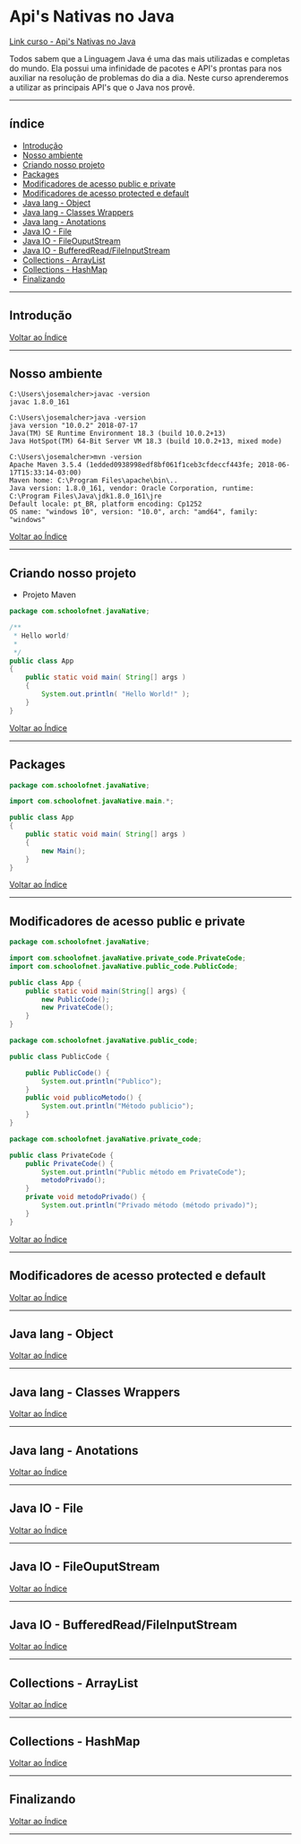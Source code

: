 # Api's Nativas no Java

[ Link curso - Api's Nativas no Java](https://www.schoolofnet.com/curso-apis-nativa-no-java/)


Todos sabem que a Linguagem Java é uma das mais utilizadas e completas do mundo. Ela possui uma infinidade de pacotes e API's prontas para nos auxiliar na resolução de problemas do dia a dia. Neste curso aprenderemos a utilizar as principais API's que o Java nos provê.  

---

## <a name="indice">índice</a>

- [Introdução](#parte1)  
- [Nosso ambiente](#parte2)  
- [Criando nosso projeto](#parte3)  
- [Packages](#parte4)  
- [Modificadores de acesso public e private](#parte5)  
- [Modificadores de acesso protected e default](#parte6)  
- [Java lang - Object](#parte7)  
- [Java lang - Classes Wrappers](#parte8)  
- [Java lang - Anotations](#parte9)  
- [Java IO - File](#parte10)  
- [Java IO - FileOuputStream](#parte11)  
- [Java IO - BufferedRead/FileInputStream](#parte12)  
- [Collections - ArrayList](#parte13)  
- [Collections - HashMap](#parte14)  
- [Finalizando](#parte15)  
         


---

## <a name="parte1">Introdução</a>


[Voltar ao Índice](#indice)

---
## <a name="parte2">Nosso ambiente</a>

```
C:\Users\josemalcher>javac -version
javac 1.8.0_161

C:\Users\josemalcher>java -version
java version "10.0.2" 2018-07-17
Java(TM) SE Runtime Environment 18.3 (build 10.0.2+13)
Java HotSpot(TM) 64-Bit Server VM 18.3 (build 10.0.2+13, mixed mode)

C:\Users\josemalcher>mvn -version
Apache Maven 3.5.4 (1edded0938998edf8bf061f1ceb3cfdeccf443fe; 2018-06-17T15:33:14-03:00)
Maven home: C:\Program Files\apache\bin\..
Java version: 1.8.0_161, vendor: Oracle Corporation, runtime: C:\Program Files\Java\jdk1.8.0_161\jre
Default locale: pt_BR, platform encoding: Cp1252
OS name: "windows 10", version: "10.0", arch: "amd64", family: "windows"
```

[Voltar ao Índice](#indice)

---
## <a name="parte3">Criando nosso projeto</a>

- Projeto Maven

```java
package com.schoolofnet.javaNative;

/**
 * Hello world!
 *
 */
public class App 
{
    public static void main( String[] args )
    {
        System.out.println( "Hello World!" );
    }
}

```

[Voltar ao Índice](#indice)

---
## <a name="parte4">Packages</a>

```java
package com.schoolofnet.javaNative;

import com.schoolofnet.javaNative.main.*;

public class App 
{
    public static void main( String[] args )
    {
        new Main();
    }
}

```

[Voltar ao Índice](#indice)

---
## <a name="parte5">Modificadores de acesso public e private</a>

```java
package com.schoolofnet.javaNative;

import com.schoolofnet.javaNative.private_code.PrivateCode;
import com.schoolofnet.javaNative.public_code.PublicCode;

public class App {
	public static void main(String[] args) {
		new PublicCode();
		new PrivateCode();
	}
}
```

```java
package com.schoolofnet.javaNative.public_code;

public class PublicCode {

	public PublicCode() {
		System.out.println("Publico");
	}
	public void publicoMetodo() {
		System.out.println("Método publicio");
	}
}

```

```java
package com.schoolofnet.javaNative.private_code;

public class PrivateCode {
	public PrivateCode() {
		System.out.println("Public método em PrivateCode");
		metodoPrivado();
	}
	private void metodoPrivado() {
		System.out.println("Privado método (método privado)");
	}
}

```

[Voltar ao Índice](#indice)

---
## <a name="parte6">Modificadores de acesso protected e default</a>



[Voltar ao Índice](#indice)

---
## <a name="parte7">Java lang - Object</a>



[Voltar ao Índice](#indice)

---
## <a name="parte8">Java lang - Classes Wrappers</a>



[Voltar ao Índice](#indice)

---
## <a name="parte9">Java lang - Anotations</a>



[Voltar ao Índice](#indice)

---
## <a name="parte10">Java IO - File</a>



[Voltar ao Índice](#indice)

---
## <a name="parte11">Java IO - FileOuputStream</a>



[Voltar ao Índice](#indice)

---
## <a name="parte12">Java IO - BufferedRead/FileInputStream</a>



[Voltar ao Índice](#indice)

---
## <a name="parte13">Collections - ArrayList</a>



[Voltar ao Índice](#indice)

---
## <a name="parte14">Collections - HashMap</a>



[Voltar ao Índice](#indice)

---
## <a name="parte15">Finalizando</a>



[Voltar ao Índice](#indice)

---
